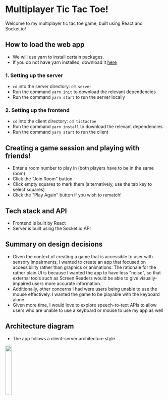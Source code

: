 # Multiplayer Tic Tac Toe! 
Welcome to my multiplayer tic tac toe game, built using React and Socket.io!

## How to load the web app
- We will use yarn to install certain packages. 
- If you do not have yarn installed, download it [here](https://classic.yarnpkg.com/lang/en/docs/install/#mac-stable)
### 1. Setting up the server
- `cd` into the server directory: `cd server`
- Run the command `yarn init` to download the relevant dependencies
- Run the command `yarn start` to run the server locally
### 2. Setting up the frontend
- `cd` into the client directory: `cd tictactoe`
- Run the command `yarn install` to download the relevant dependencies
- Run the command `yarn start` to run the client


## Creating a game session and playing with friends!
- Enter a room number to play in (both players have to be in the same room)
- Click the "Join Room" button 
- Click empty squares to mark them (alternatively, use the tab key to select squares)
- Click the "Play Again" button if you wish to rematch!

## Tech stack and API
- Frontend is built by React
- Server is built using the Socket.io API

## Summary on design decisions
- Given the context of creating a game that is accessible to user with sensory impairments, I wanted to create an app that focused on accessibility rather than graphics or animations. The rationale for the rather plain UI is because I wanted the app to have less "noise", so that external tools such as Screen Readers would be able to give visually-impaired users more accurate information.
- Additionally, other concerns I had were users being unable to use the mouse effectively. I wanted the game to be playable with the keyboard alone.
- Given more time, I would love to explore speech-to-text APIs to allow users who are unable to use a keyboard or mouse to use my app as well

## Architecture diagram
- The app follows a client-server architecture style.
<img src="https://user-images.githubusercontent.com/80802319/218538496-9a1a25c6-e365-4078-9a48-13bef8499321.jpeg" width = "20%" height = "20%">

